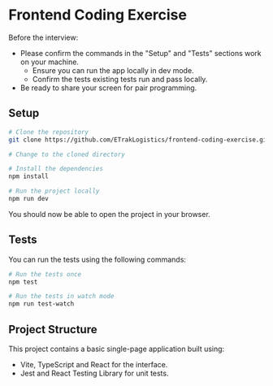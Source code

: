 # Frontend Coding Exercise

Before the interview:

- Please confirm the commands in the "Setup" and "Tests" sections work on your machine.
    - Ensure you can run the app locally in dev mode.
    - Confirm the tests existing tests run and pass locally.
- Be ready to share your screen for pair programming.

## Setup

```bash
# Clone the repository
git clone https://github.com/ETrakLogistics/frontend-coding-exercise.git

# Change to the cloned directory

# Install the dependencies
npm install

# Run the project locally
npm run dev
```

You should now be able to open the project in your browser.

## Tests

You can run the tests using the following commands:

```bash
# Run the tests once
npm test

# Run the tests in watch mode
npm run test-watch
```

## Project Structure

This project contains a basic single-page application built using:
- Vite, TypeScript and React for the interface.
- Jest and React Testing Library for unit tests.
